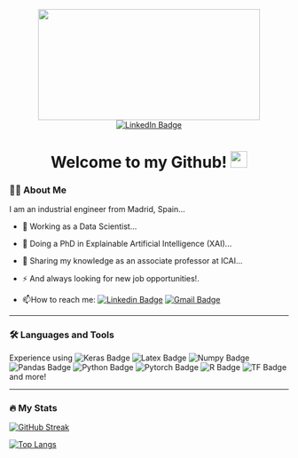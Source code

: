 <div id="header" align="center">
  <img src="https://media.giphy.com/media/RbDKaczqWovIugyJmW/giphy.gif" width="400" height="200"/>
</div>
<div id="badges" align="center">
  <a href="https://www.linkedin.com/in/jaimepizarrosogonzalo/?locale=en_US">
    <img src="https://img.shields.io/badge/LinkedIn-blue?style=for-the-badge&logo=linkedin&logoColor=white" alt="LinkedIn Badge"/>
  <a/>
</div>
<div id="profile-visits" align="center">
  <img src="https://komarev.com/ghpvc/?username=JaiPizGon&style=flat-square&color=blue" alt="" align="center"/>
</div>
<h1 align="center">
  Welcome to my Github! 
  <img src="https://media.giphy.com/media/du3J3cXyzhj75IOgvA/giphy.gif" width="30"/>
</h1>


### :man_technologist: About Me 
I am an industrial engineer from Madrid, Spain...

- :telescope: Working as a Data Scientist...

- :seedling: Doing a PhD in Explainable Artificial Intelligence (XAI)...

- 👯 Sharing my knowledge as an associate professor at ICAI...
  
- :zap: And always looking for new job opportunities!.

- :mailbox:How to reach me: [![Linkedin Badge](https://img.shields.io/badge/-LinkedIn-blue?style=for-the-badge&logo=Linkedin&logoColor=white)](https://www.linkedin.com/in/jaimepizarrosogonzalo/?locale=en_US) [![Gmail Badge](https://img.shields.io/badge/Gmail-D14836?style=for-the-badge&logo=gmail&logoColor=white)](mailto:jpizarrosogonzalo@gmail.com) 

---
  
### :hammer_and_wrench: Languages and Tools
Experience using ![Keras Badge](https://img.shields.io/badge/Keras-D00000?style=flat&logo=Keras&logoColor=white) ![Latex Badge](https://img.shields.io/badge/LaTeX-47A141?style=flat&logo=LaTeX&logoColor=white) ![Numpy Badge](https://img.shields.io/badge/Numpy-777BB4?style=flat&logo=numpy&logoColor=white) ![Pandas Badge](https://img.shields.io/badge/Pandas-2C2D72?style=flat&logo=pandas&logoColor=white) ![Python Badge](	https://img.shields.io/badge/Python-FFD43B?style=flat&logo=python&logoColor=blue) ![Pytorch Badge](https://img.shields.io/badge/PyTorch-EE4C2C?style=flat&logo=PyTorch&logoColor=white) ![R Badge](https://img.shields.io/badge/R-276DC3?style=flat&logo=r&logoColor=white) ![TF Badge](https://img.shields.io/badge/TensorFlow-FF6F00?style=flat&logo=TensorFlow&logoColor=white) and more!
  
---

### :fire: My Stats 

[![GitHub Streak](http://github-readme-streak-stats.herokuapp.com?user=JaiPizGon&theme=dark&background=000000)](https://git.io/streak-stats)
  
[![Top Langs](https://github-readme-stats.vercel.app/api/top-langs/?username=JaiPizGon&layout=compact&theme=vision-friendly-dark)](https://github.com/anuraghazra/github-readme-stats)

